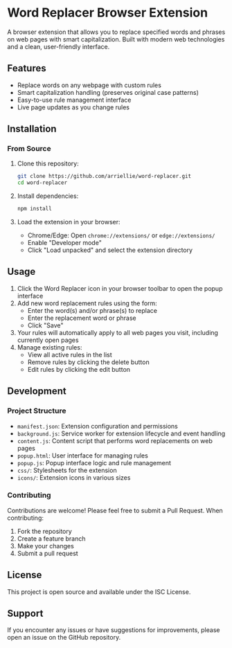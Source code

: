 # Word Replacer Browser Extension

A browser extension that allows you to replace specified words and phrases on web pages with smart capitalization. Built with modern web technologies and a clean, user-friendly interface.

## Features

- Replace words on any webpage with custom rules
- Smart capitalization handling (preserves original case patterns)
- Easy-to-use rule management interface
- Live page updates as you change rules

## Installation

### From Source

1. Clone this repository:
   ```bash
   git clone https://github.com/arriellie/word-replacer.git
   cd word-replacer
   ```

2. Install dependencies:
   ```bash
   npm install
   ```

3. Load the extension in your browser:
   - Chrome/Edge: Open `chrome://extensions/` or `edge://extensions/`
   - Enable "Developer mode"
   - Click "Load unpacked" and select the extension directory

## Usage

1. Click the Word Replacer icon in your browser toolbar to open the popup interface
2. Add new word replacement rules using the form:
   - Enter the word(s) and/or phrase(s) to replace
   - Enter the replacement word or phrase
   - Click "Save"
3. Your rules will automatically apply to all web pages you visit, including currently open pages
4. Manage existing rules:
   - View all active rules in the list
   - Remove rules by clicking the delete button
   - Edit rules by clicking the edit button

## Development

### Project Structure

- `manifest.json`: Extension configuration and permissions
- `background.js`: Service worker for extension lifecycle and event handling
- `content.js`: Content script that performs word replacements on web pages
- `popup.html`: User interface for managing rules
- `popup.js`: Popup interface logic and rule management
- `css/`: Stylesheets for the extension
- `icons/`: Extension icons in various sizes

### Contributing

Contributions are welcome! Please feel free to submit a Pull Request. When contributing:

1. Fork the repository
2. Create a feature branch
3. Make your changes
4. Submit a pull request

## License

This project is open source and available under the ISC License.

## Support

If you encounter any issues or have suggestions for improvements, please open an issue on the GitHub repository.
